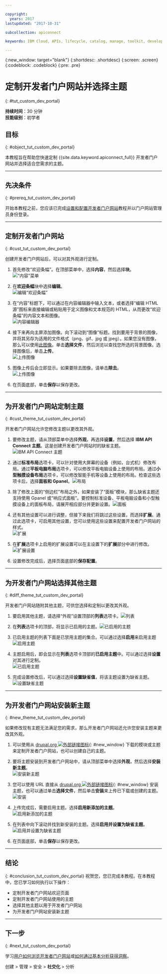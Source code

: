 ```yaml
---

copyright:
  years: 2017
lastupdated: "2017-10-31"

subcollection: apiconnect

keywords: IBM Cloud, APIs, lifecycle, catalog, manage, toolkit, develop, dev portal, tutorial

---
```


{:new_window: target="blank"}
{:shortdesc: .shortdesc}
{:screen: .screen}
{:codeblock: .codeblock}
{:pre: .pre}

# 定制开发者门户网站并选择主题
{: #tut_custom_dev_portal}

**持续时间**：30 分钟  
**技能级别**：初学者  


## 目标
{: #object_tut_custom_dev_portal}

本教程旨在帮助您快速定制 {{site.data.keyword.apiconnect_full}} 开发者门户网站并选择适合您需求的主题。

---

## 先决条件
{: #prereq_tut_custom_dev_portal}

开始本教程之前，您应该已完成[设置和配置开发者门户网站](/docs/services/apiconnect/tutorials?topic=apiconnect-tut_config_dev_portal)教程并以门户网站管理员身份登录。

---

## 定制开发者门户网站
{: #cust_tut_custom_dev_portal}

创建开发者门户网站后，可以对其外观进行定制。

1. 首先修改“欢迎条幅”。在顶部菜单中，选择**内容**，然后选择**块**。  
  ![“内容”菜单](images/31-content.png)

2. 在**欢迎条幅**块中选择**编辑**。  
  ![编辑“欢迎条幅”](images/32-edit.png)

3. 在“内容”标题下，可以通过在内容编辑器中输入文本，或者选择“编辑 HTML 源”图标来直接编辑或粘贴用于定义图像和文本规范的 HTML，从而更改“欢迎条幅”的内容文本和图像。  
  ![内容编辑器](images/33-content.png) 

4. 接下来再向主屏添加图像。向下滚动到“图像”标题。找到要用于背景的图像，并将其另存为适用的文件格式（png、gif、jpg 或 jpeg）。如果您没有图像，那么可以使用[此图像](images/Cloudy_Day.png)。单击**选择文件**，然后浏览以查找您所选的背景图像。选择图像后，单击**上传**。  
  ![上传图像](images/34-image.png)

5. 图像上传后会立即显示。如果要除去图像，请单击**除去**。  
  ![上传图像](images/35-uploaded-image.png)
 
6. 在页面底部，单击**保存**以保存更改。  
  
---

## 为开发者门户网站定制主题
{: #cust_theme_tut_custom_dev_portal}

开发者门户网站允许您修改主题以更改其外观。

1. 要修改主题，请从顶部菜单中选择**外观**，再选择**设置**，然后选择 **IBM API Connect 主题**。这是创建开发者门户网站时的缺省主题。![IBM API Connect 主题](images/41-APIC-theme.png) 


2. 通过**标准布局**选项卡，可以针对使用大屏幕的设备（例如，台式机）修改布局。通过**平板电脑布局**选项卡，可以修改平板电脑设备上使用的布局。通过**小型触摸设备布局**选项卡，可以修改智能手机等设备上使用的布局。检查这些选项卡后，选择**面板和 Gpanel**。![布局](images/42-layout.png)

3. 除了修改上面的“侧边栏”布局之外，如果安装了“面板”模块，那么缺省主题还支持使用 Gpanel 或“响应式面板”。要控制标准设备、平板电脑设备和小型触摸设备上的面板布局，请展开相应部分并更新设置。![面板](images/43-panels.png) 

4. 还有其他设置可以进行调整，但接下来我们将跳过这些设置，而选择**扩展**。通过此选项卡，可启用其他设置，您可以使用这些设置来配置开发者门户网站的样式。  
  ![扩展](images/44-extensions.png)

5. 在**扩展**选项卡上启用的扩展设置可以在主设置下的**扩展**部分中进行修改。     
  ![扩展设置](images/45-extension-settings.png)

6. 设置修改完成后，选择页面底部的**保存配置**。

---

## 为开发者门户网站选择其他主题
{: #diff_theme_tut_custom_dev_portal}

开发者门户网站随附其他主题，可供您选择和定制以更改其外观。

1. 要启用其他主题，请选择“外观”设置顶部的**列表**选项卡。![列表](images/51-list.png) 

2. 在**列表**选项卡的顶部，将显示已启用的主题。![已启用的主题](images/52-enabled-themes.png)

3. 已启用主题的列表下面是已禁用主题的集合。可以通过选择**启用**来启用主题   
  ![启用主题](images/53-enable-theme.png) 

4. 主题启用后，即会显示在**列表**选项卡顶部的**已启用主题**中。可以通过选择**设置**对其进行定制。  
  ![已启用主题](images/54-theme-settings.png)

5. 完成设置修改后，可以通过选择**设置缺省值**，将该主题设置为缺省主题。     
  ![设置缺省主题](images/55-set-default.png)

---

## 为开发者门户网站安装新主题
{: #new_theme_tut_custom_dev_portal}

如果修改现有主题无法满足您的需求，那么开发者门户网站还允许您安装主题来更改其外观。

1. 可以使用从 [drupal.org ![外部链接图标](../../icons/launch-glyph.svg "外部链接图标")](http://drupal.org){: #new_window} 下载的模块或主题来定制开发者门户网站，也可以创建自己的主题。

2. 要将主题安装到开发者门户网站中，请从顶部菜单中选择**外观**，然后选择**安装新主题**。  
  ![安装新主题](images/62-install-new.png)

3. 您可以使用 URL 直接从 [drupal.org ![外部链接图标](../../icons/launch-glyph.svg "外部链接图标")](http://drupal.org){: #new_window} 安装主题，也可以通过单击**选择文件**，然后单击**安装**来上传已下载或创建的主题。  
  ![安装](images/63-install.png) 

4. 上传完成后，需要启用主题。选择**启用新添加的主题**。  
  ![启用新添加的主题](images/64-upload.png)

5. 在列表中向下滚动并找到新安装的主题。选择**启用并设置为缺省主题**。  
  ![启用并设置为缺省主题](images/65-enable.png)

6. 在页面底部，单击**保存**以保存更改。  

---

## 结论
{: #conclusion_tut_custom_dev_portal}
祝贺您，您已完成本教程。在本教程中，您已学习如何执行以下操作：

* 定制开发者门户网站欢迎页面
* 定制开发者门户网站使用的主题 
* 选择其他主题以用于开发者门户网站
* 为开发者门户网站安装新主题

---

## 下一步
{: #next_tut_custom_dev_portal}

学习[用户如何浏览开发者门户网站](/docs/services/apiconnect/tutorials?topic=apiconnect-tut_discover_apis)或[如何通过基本分析获得洞察](/docs/services/apiconnect/tutorials?topic=apiconnect-tut_insights_analytics)。

创建 > 管理 > 安全 > **社交化** > 分析  


